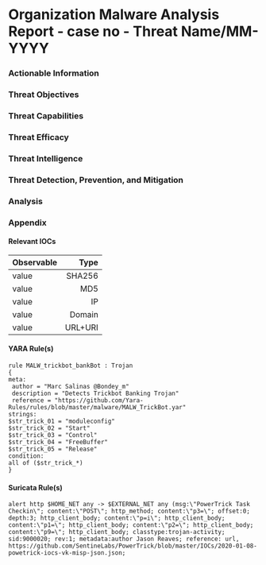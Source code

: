 [//]: # (My Malware Analysis Report - case - Threat/Month)
# Organization Malware Analysis Report - case no - Threat Name/MM-YYYY

[//]: # (Based on https://zeltser.com/media/docs/rating-sheet-threat-reports-info.pdf)
### Actionable Information
[//]: # (What are the most important conclusions about the threat?)

### Threat Objectives
[//]: # (What IT ordata components is the threat intendingto harm?)
[//]: # (Is the threat focused on specific geographies, industries, or other demographics?)
[//]: # (What business processes or human targets is the threat pursuing, if any?)
[//]: # (How motivated is the threat actor to achieve the objectives?)

### Threat Capabilities
[//]: # (What are the threat’s propagation methods?)
[//]: # (What are the mechanics of the threat once it reaches the target?)
[//]: # (How capable is the threat at achieving the objectives?)

### Threat Efficacy
[//]: # (How broad is our attack surface?)
[//]: # (How vulnerable are we to the threat’s methods?)
[//]: # (What mitigation measures do we have?)
[//]: # (How effective are our countermeasures?)

### Threat Intelligence
[//]: # (Have we had any incidents related to this or a similar threat?)
[//]: # (How does the threat affect other industry participants?)
[//]: # (Do we have any adversary group, tool name, or other attribution details?)

### Threat Detection, Prevention, and Mitigation
[//]: # (What steps can reduce the attack surface?)
[//]: # (What countermeasures can helpusprevent, detect, and respond to the threat?)
[//]: # (What should we do next, if anything?)

### Analysis
[//]: # (What tools and other resources helped with the analysis?)
[//]: # (What data and observations supported the conclusions?)
[//]: # (How certain are we that the analysis is accurate?)
[//]: # (Who participated in the analysis and its review?)

### Appendix
[//]: # (This is where you can list any tools used, acronyms, external references, etc at length that is useful but doesn't fit into the rest of the sections in full but should be available for quick reference)

#### Relevant IOCs
[//]: # (Create a table and keep them sorted by type)

Observable | Type
:--- | ---:
value | SHA256
value | MD5
value | IP
value | Domain
value | URL+URI

#### YARA Rule(s)
[//]: # (Use inline code blocks)
```
rule MALW_trickbot_bankBot : Trojan
{
meta:
 author = "Marc Salinas @Bondey_m"
 description = "Detects Trickbot Banking Trojan"
 reference = "https://github.com/Yara-Rules/rules/blob/master/malware/MALW_TrickBot.yar"
strings:
$str_trick_01 = "moduleconfig"
$str_trick_02 = "Start"
$str_trick_03 = "Control"
$str_trick_04 = "FreeBuffer"
$str_trick_05 = "Release"
condition:
all of ($str_trick_*)
}
```

#### Suricata Rule(s)
[//]: # (Use inline code blocks)
```
alert http $HOME_NET any -> $EXTERNAL_NET any (msg:\"PowerTrick Task Checkin\"; content:\"POST\"; http_method; content:\"p3=\"; offset:0; depth:3; http_client_body; content:\"p=i\"; http_client_body; content:\"p1=\"; http_client_body; content:\"p2=\"; http_client_body; content:\"p9=\"; http_client_body; classtype:trojan-activity; sid:9000020; rev:1; metadata:author Jason Reaves; reference: url, https://github.com/SentineLabs/PowerTrick/blob/master/IOCs/2020-01-08-powetrick-iocs-vk-misp-json.json;
```
